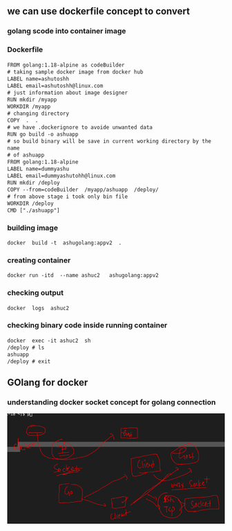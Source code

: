 ## we can use dockerfile concept to convert 

### golang scode into container image 

### Dockerfile

```
FROM golang:1.18-alpine as codeBuilder 
# taking sample docker image from docker hub 
LABEL name=ashutoshh
LABEL email=ashutoshh@linux.com
# just information about image designer 
RUN mkdir /myapp 
WORKDIR /myapp
# changing directory 
COPY  .  .  
# we have .dockerignore to avoide unwanted data 
RUN go build -o ashuapp
# so build binary will be save in current working directory by the name 
# of ashuapp 
FROM golang:1.18-alpine
LABEL name=dummyashu
LABEL email=dummyashutohh@linux.com 
RUN mkdir /deploy
COPY --from=codeBuilder  /myapp/ashuapp  /deploy/ 
# from above stage i took only bin file 
WORKDIR /deploy
CMD ["./ashuapp"]

```

### building image 

```
docker  build -t  ashugolang:appv2  .
```

### creating container 

```
docker run -itd  --name ashuc2   ashugolang:appv2  
```

### checking output 

```
docker  logs  ashuc2
```

### checking binary code inside running container 

```
docker  exec -it ashuc2  sh
/deploy # ls
ashuapp
/deploy # exit
```

## GOlang for docker 

### understanding docker socket concept for golang connection 

<img src="socket.png">


